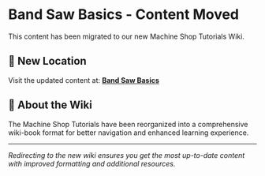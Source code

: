 # Band Saw Basics - Content Moved

This content has been migrated to our new Machine Shop Tutorials Wiki.

## 📍 New Location

Visit the updated content at:
**[Band Saw Basics](https://jonilsson.github.io/machine-shop-tutorials/band_saw/)**

## 🔧 About the Wiki

The Machine Shop Tutorials have been reorganized into a comprehensive
wiki-book format for better navigation and enhanced learning experience.

---

*Redirecting to the new wiki ensures you get the most up-to-date content
with improved formatting and additional resources.*
